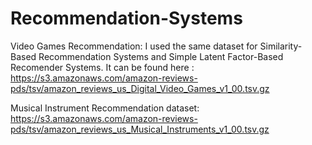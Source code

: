 # Recommendation-Systems
Video Games Recommendation: I used the same dataset for Similarity-Based Recommendation Systems and Simple Latent Factor-Based Recomender Systems. It can be found here : https://s3.amazonaws.com/amazon-reviews-pds/tsv/amazon_reviews_us_Digital_Video_Games_v1_00.tsv.gz

Musical Instrument Recommendation dataset: https://s3.amazonaws.com/amazon-reviews-pds/tsv/amazon_reviews_us_Musical_Instruments_v1_00.tsv.gz
